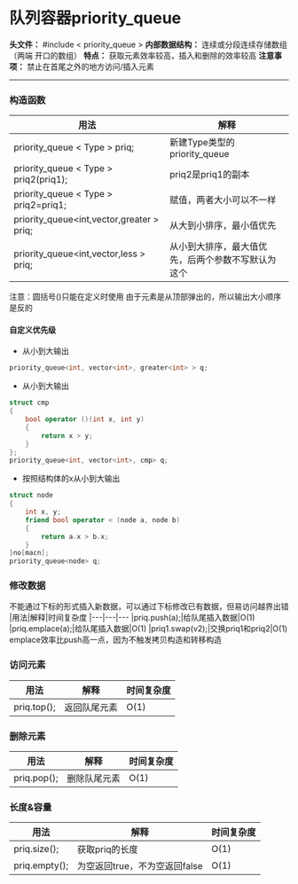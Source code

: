 # 队列容器priority_queue

**头文件：** #include < priority_queue >
**内部数据结构：** 连续或分段连续存储数组（两端
开口的数组）
**特点：** 获取元素效率较高，插入和删除的效率较高
**注意事项：** 禁止在首尾之外的地方访问/插入元素

---

### 构造函数
|用法|解释
|---|---
|priority_queue < Type > priq;|新建Type类型的priority_queue
|priority_queue < Type > priq2(priq1);|priq2是priq1的副本
|priority_queue < Type > priq2=priq1;|赋值，两者大小可以不一样
|priority_queue<int,vector<int>,greater<int> > priq;|从大到小排序，最小值优先
|priority_queue<int,vector<int>,less<int> > priq;|从小到大排序，最大值优先，后两个参数不写默认为这个
注意：圆括号()只能在定义时使用
由于元素是从顶部弹出的，所以输出大小顺序是反的

#### 自定义优先级
* 从小到大输出
```cpp
priority_queue<int, vector<int>, greater<int> > q;
```
* 从小到大输出
```cpp
struct cmp
{
	bool operator ()(int x, int y)
	{
		return x > y;
	}
};
priority_queue<int, vector<int>, cmp> q;
```
* 按照结构体的x从小到大输出
```cpp
struct node
{
	int x, y;
	friend bool operator < (node a, node b)
	{
		return a.x > b.x;
	}
}no[macn];
priority_queue<node> q;
```
### 修改数据
不能通过下标的形式插入新数据，可以通过下标修改已有数据，但易访问越界出错
|用法|解释|时间复杂度
|---|---|---
|priq.push(a);|给队尾插入数据|O(1)
|priq.emplace(a);|给队尾插入数据|O(1)
|priq1.swap(v2);|交换priq1和priq2|O(1)
emplace效率比push高一点，因为不触发拷贝构造和转移构造


### 访问元素

|用法|解释|时间复杂度
|---|---|---
|priq.top();|返回队尾元素|O(1)


### 删除元素
|用法|解释|时间复杂度
|---|---|---
|priq.pop();|删除队尾元素|O(1)




### 长度&容量
|用法|解释|时间复杂度
|---|---|---
|priq.size();|获取priq的长度|O(1)
|priq.empty();|为空返回true，不为空返回false|O(1)